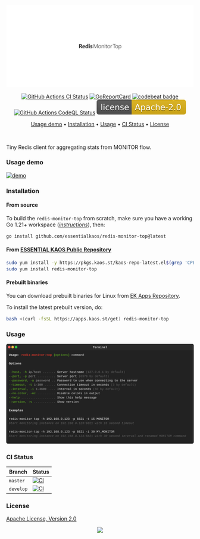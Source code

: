 <p align="center"><a href="#readme"><img src=".github/images/card.svg"/></a></p>

<p align="center">
  <a href="https://kaos.sh/w/redis-monitor-top/ci"><img src="https://kaos.sh/w/redis-monitor-top/ci.svg" alt="GitHub Actions CI Status" /></a>
  <a href="https://kaos.sh/r/redis-monitor-top"><img src="https://kaos.sh/r/redis-monitor-top.svg" alt="GoReportCard" /></a>
  <a href="https://kaos.sh/b/redis-monitor-top"><img src="https://kaos.sh/b/98c9f6ab-999c-498c-980f-44859b18aae7.svg" alt="codebeat badge" /></a>
  <a href="https://kaos.sh/w/redis-monitor-top/codeql"><img src="https://kaos.sh/w/redis-monitor-top/codeql.svg" alt="GitHub Actions CodeQL Status" /></a>
  <a href="#license"><img src=".github/images/license.svg"/></a>
</p>

<p align="center"><a href="#usage-demo">Usage demo</a> • <a href="#installation">Installation</a> • <a href="#usage">Usage</a> • <a href="#ci-status">CI Status</a> • <a href="#license">License</a></p>

<br/>

Tiny Redis client for aggregating stats from MONITOR flow.

### Usage demo

[![demo](https://gh.kaos.st/redis-monitor-top-100.gif)](#usage-demo)

### Installation

#### From source

To build the `redis-monitor-top` from scratch, make sure you have a working Go 1.21+ workspace (_[instructions](https://go.dev/doc/install)_), then:

```
go install github.com/essentialkaos/redis-monitor-top@latest
```

#### From [ESSENTIAL KAOS Public Repository](https://kaos.sh/kaos-repo)

```bash
sudo yum install -y https://pkgs.kaos.st/kaos-repo-latest.el$(grep 'CPE_NAME' /etc/os-release | tr -d '"' | cut -d':' -f5).noarch.rpm
sudo yum install redis-monitor-top
```

#### Prebuilt binaries

You can download prebuilt binaries for Linux from [EK Apps Repository](https://apps.kaos.st/redis-monitor-top/latest).

To install the latest prebuilt version, do:

```bash
bash <(curl -fsSL https://apps.kaos.st/get) redis-monitor-top
```

### Usage

<img src=".github/images/usage.svg" />

### CI Status

| Branch | Status |
|--------|--------|
| `master` | [![CI](https://kaos.sh/w/redis-monitor-top/ci.svg?branch=master)](https://kaos.sh/w/redis-monitor-top/ci?query=branch:master) |
| `develop` | [![CI](https://kaos.sh/w/redis-monitor-top/ci.svg?branch=master)](https://kaos.sh/w/redis-monitor-top/ci?query=branch:develop) |

### License

[Apache License, Version 2.0](https://www.apache.org/licenses/LICENSE-2.0)

<p align="center"><a href="https://essentialkaos.com"><img src="https://gh.kaos.st/ekgh.svg"/></a></p>
